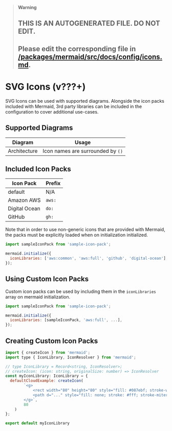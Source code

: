 > **Warning**
>
> ## THIS IS AN AUTOGENERATED FILE. DO NOT EDIT.
>
> ## Please edit the corresponding file in [/packages/mermaid/src/docs/config/icons.md](../../packages/mermaid/src/docs/config/icons.md).

# SVG Icons (v???+)

SVG Icons can be used with supported diagrams. Alongside the icon packs included with Mermaid, 3rd party libraries can be included in the configuration to cover additional use-cases.

## Supported Diagrams

| Diagram      | Usage                             |
| ------------ | --------------------------------- |
| Architecture | Icon names are surrounded by `()` |

## Included Icon Packs

| Icon Pack     | Prefix |
| ------------- | ------ |
| default       | N/A    |
| Amazon AWS    | `aws:` |
| Digital Ocean | `do:`  |
| GitHub        | `gh:`  |

Note that in order to use non-generic icons that are provided with Mermaid, the packs must be explicitly loaded when on initialization initialized.

```js
import sampleIconPack from 'sample-icon-pack';

mermaid.initialize({
  iconLibraries: ['aws:common', 'aws:full', 'github', 'digital-ocean'],
});
```

## Using Custom Icon Packs

Custom icon packs can be used by including them in the `iconLibraries` array on mermaid initialization.

```js
import sampleIconPack from 'sample-icon-pack';

mermaid.initialize({
  iconLibraries: [sampleIconPack, 'aws:full', ...],
});
```

## Creating Custom Icon Packs

```js
import { createIcon } from 'mermaid';
import type { IconLibrary, IconResolver } from 'mermaid';

// type IconLibrary = Record<string, IconResolver>;
// createIcon: (icon: string, originalSize: number) => IconResolver
const myIconLibrary: IconLibrary = {
  defaultCloudExample: createIcon(
        `<g>
            <rect width="80" height="80" style="fill: #087ebf; stroke-width: 0px;"/>
            <path d="..." style="fill: none; stroke: #fff; stroke-miterlimit: 10; stroke-width: 2px;"/>
        </g>`,
        80
    )
};

export default myIconLibrary
```
